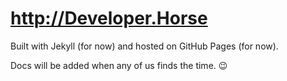 # http://Developer.Horse

Built with Jekyll (for now) and hosted on GitHub Pages (for now).

Docs will be added when any of us finds the time. 😉
